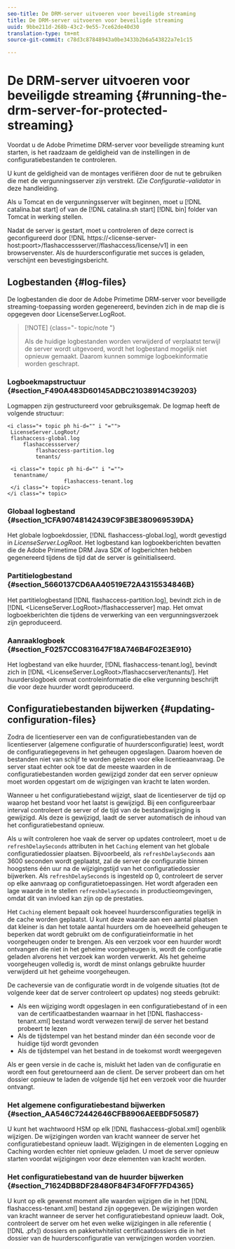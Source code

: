 ```yaml
---
seo-title: De DRM-server uitvoeren voor beveiligde streaming
title: De DRM-server uitvoeren voor beveiligde streaming
uuid: 9bbe211d-268b-43c2-9e55-7ce62de40d30
translation-type: tm+mt
source-git-commit: c78d3c87848943a0be3433b2b6a543822a7e1c15

---
```



# De DRM-server uitvoeren voor beveiligde streaming {#running-the-drm-server-for-protected-streaming}

Voordat u de Adobe Primetime DRM-server voor beveiligde streaming kunt starten, is het raadzaam de geldigheid van de instellingen in de configuratiebestanden te controleren.

U kunt de geldigheid van de montages verifiëren door de nut te gebruiken die met de vergunningsserver zijn verstrekt. (Zie *Configuratie-validator* in deze handleiding.

Als u Tomcat en de vergunningsserver wilt beginnen, moet u [!DNL catalina.bat start] of van de [!DNL catalina.sh start] [!DNL bin] folder van Tomcat in werking stellen.

Nadat de server is gestart, moet u controleren of deze correct is geconfigureerd door [!DNL https://<lic<span></span>ense-server-host:poort>/flashaccessserver/<tenant-name>/flashaccess/license/v1] in een browservenster. Als de huurdersconfiguratie met succes is geladen, verschijnt een bevestigingsbericht.

## Logbestanden {#log-files}

De logbestanden die door de Adobe Primetime DRM-server voor beveiligde streaming-toepassing worden gegenereerd, bevinden zich in de map die is opgegeven door LicenseServer.LogRoot.

>[!NOTE] {class=&quot;- topic/note &quot;}
>
>Als de huidige logbestanden worden verwijderd of verplaatst terwijl de server wordt uitgevoerd, wordt het logbestand mogelijk niet opnieuw gemaakt. Daarom kunnen sommige logboekinformatie worden geschrapt.

### Logboekmapstructuur {#section_F490A483D60145ADBC21038914C39203}

Logmappen zijn gestructureerd voor gebruiksgemak. De logmap heeft de volgende structuur:

```
<i class="+ topic ph hi-d="" i "="">
 LicenseServer.LogRoot/ 
 flashaccess-global.log 
     flashaccessserver/ 
         flashaccess-partition.log 
         tenants/ 
             
 <i class="+ topic ph hi-d="" i "="">
  tenantname/ 
                  flashaccess-tenant.log
 </i class="+ topic>
</i class="+ topic>
```

### Globaal logbestand {#section_1CFA90748142439C9F3BE380969539DA}

Het globale logboekdossier, [!DNL flashaccess-global.log], wordt gevestigd in *LicenseServer.LogRoot*. Het logbestand kan logboekberichten bevatten die de Adobe Primetime DRM Java SDK of logberichten hebben gegenereerd tijdens de tijd dat de server is geïnitialiseerd.

### Partitielogbestand {#section_5660137CD6AA40519E72A4315534846B}

Het partitielogbestand [!DNL flashaccess-partition.log], bevindt zich in de [!DNL <LicenseServer.LogRoot>/flashaccesserver] map. Het omvat logboekberichten die tijdens de verwerking van een vergunningsverzoek zijn geproduceerd.

### Aanraaklogboek {#section_F0257CC0831647F18A746B4F02E3E910}

Het logbestand van elke huurder, [!DNL flashaccess-tenant.log], bevindt zich in [!DNL &lt;LicenseServer.LogRoot>/flashaccserver/tenants/<tenantname>]. Het huurderslogboek omvat controleinformatie die elke vergunning beschrijft die voor deze huurder wordt geproduceerd.

## Configuratiebestanden bijwerken {#updating-configuration-files}

Zodra de licentieserver een van de configuratiebestanden van de licentieserver (algemene configuratie of huurdersconfiguratie) leest, wordt de configuratiegegevens in het geheugen opgeslagen. Daarom hoeven de bestanden niet van schijf te worden gelezen voor elke licentieaanvraag. De server staat echter ook toe dat de meeste waarden in de configuratiebestanden worden gewijzigd zonder dat een server opnieuw moet worden opgestart om de wijzigingen van kracht te laten worden.

Wanneer u het configuratiebestand wijzigt, slaat de licentieserver de tijd op waarop het bestand voor het laatst is gewijzigd. Bij een configureerbaar interval controleert de server of de tijd van de bestandswijziging is gewijzigd. Als deze is gewijzigd, laadt de server automatisch de inhoud van het configuratiebestand opnieuw.

Als u wilt controleren hoe vaak de server op updates controleert, moet u de `refreshDelaySeconds` attributen in het `Caching` element van het globale configuratiedossier plaatsen. Bijvoorbeeld, als `refreshDelaySeconds` aan 3600 seconden wordt geplaatst, zal de server de configuratie binnen hoogstens één uur na de wijzigingstijd van het configuratiedossier bijwerken. Als `refreshDelaySeconds` is ingesteld op 0, controleert de server op elke aanvraag op configuratietoepassingen. Het wordt afgeraden een lage waarde in te stellen `refreshDelaySeconds` in productieomgevingen, omdat dit van invloed kan zijn op de prestaties.

Het `Caching` element bepaalt ook hoeveel huurdersconfiguraties tegelijk in de cache worden geplaatst. U kunt deze waarde aan een aantal plaatsen dat kleiner is dan het totale aantal huurders om de hoeveelheid geheugen te beperken dat wordt gebruikt om de configuratieinformatie in het voorgeheugen onder te brengen. Als een verzoek voor een huurder wordt ontvangen die niet in het geheime voorgeheugen is, wordt de configuratie geladen alvorens het verzoek kan worden verwerkt. Als het geheime voorgeheugen volledig is, wordt de minst onlangs gebruikte huurder verwijderd uit het geheime voorgeheugen.

De cacheversie van de configuratie wordt in de volgende situaties (tot de volgende keer dat de server controleert op updates) nog steeds gebruikt:

* Als een wijziging wordt opgeslagen in een configuratiebestand of in een van de certificaatbestanden waarnaar in het [!DNL flashaccess-tenant.xml] bestand wordt verwezen terwijl de server het bestand probeert te lezen
* Als de tijdstempel van het bestand minder dan één seconde voor de huidige tijd wordt gevonden
* Als de tijdstempel van het bestand in de toekomst wordt weergegeven

Als er geen versie in de cache is, mislukt het laden van de configuratie en wordt een fout geretourneerd aan de client. De server probeert dan om het dossier opnieuw te laden de volgende tijd het een verzoek voor die huurder ontvangt.

### Het algemene configuratiebestand bijwerken {#section_AA546C72442646CFB8906AEEBDF50587}

U kunt het wachtwoord HSM op elk [!DNL flashaccess-global.xml] ogenblik wijzigen. De wijzigingen worden van kracht wanneer de server het configuratiebestand opnieuw laadt. Wijzigingen in de elementen Logging en Caching worden echter niet opnieuw geladen. U moet de server opnieuw starten voordat wijzigingen voor deze elementen van kracht worden.

### Het configuratiebestand van de huurder bijwerken {#section_71624DB8DF28480F84F34F0FF7FD4365}

U kunt op elk gewenst moment alle waarden wijzigen die in het [!DNL flashaccess-tenant.xml] bestand zijn opgegeven. De wijzigingen worden van kracht wanneer de server het configuratiebestand opnieuw laadt. Ook, controleert de server om het even welke wijzigingen in alle referentie ( [!DNL .pfx]) dossiers en pakketwhitelist certificaatdossiers die in het dossier van de huurdersconfiguratie van verwijzingen worden voorzien.